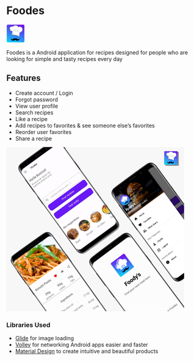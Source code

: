 # Foodes 

<img src="logo-foodes.png" width="48">

Foodes is a Android application for recipes designed for people who are looking for simple and tasty recipes every day 


## Features
 - Create account / Login
 - Forgot password
 - View user profile
 - Search recipes 
 - Like a recipe
- Add recipes to favorites
& see someone else’s favorites
- Reorder user favorites
- Share a recipe

![](features.png)



### Libraries Used
- [Glide](https://bumptech.github.io/glide/) for image loading 
- [Volley](https://developer.android.com/training/volley/index.html) for networking Android apps easier and faster
- [Material Design](https://material.io/design/) to create intuitive and beautiful products


